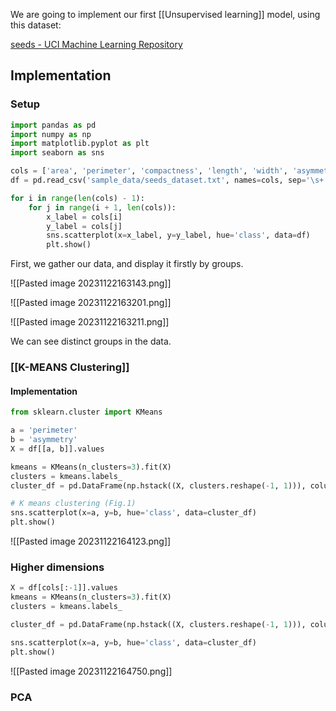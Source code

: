 We are going to implement our first [[Unsupervised learning]] model, using this dataset:

[seeds - UCI Machine Learning Repository](https://archive.ics.uci.edu/dataset/236/seeds)

## Implementation

### Setup

```python
import pandas as pd
import numpy as np
import matplotlib.pyplot as plt
import seaborn as sns

cols = ['area', 'perimeter', 'compactness', 'length', 'width', 'asymmetry', 'groove', 'class']
df = pd.read_csv('sample_data/seeds_dataset.txt', names=cols, sep='\s+')

for i in range(len(cols) - 1):
    for j in range(i + 1, len(cols)):
        x_label = cols[i]
        y_label = cols[j]
        sns.scatterplot(x=x_label, y=y_label, hue='class', data=df)
        plt.show()
```

First, we gather our data, and display it firstly by groups.

![[Pasted image 20231122163143.png]]

![[Pasted image 20231122163201.png]]

![[Pasted image 20231122163211.png]]

We can see distinct groups in the data.

### [[K-MEANS Clustering]] 

#### Implementation

```python
from sklearn.cluster import KMeans

a = 'perimeter'
b = 'asymmetry'
X = df[[a, b]].values

kmeans = KMeans(n_clusters=3).fit(X)
clusters = kmeans.labels_
cluster_df = pd.DataFrame(np.hstack((X, clusters.reshape(-1, 1))), columns=[a, b, 'class'])

# K means clustering (Fig.1)
sns.scatterplot(x=a, y=b, hue='class', data=cluster_df)
plt.show()
```

![[Pasted image 20231122164123.png]]

### Higher dimensions

```python
X = df[cols[:-1]].values
kmeans = KMeans(n_clusters=3).fit(X)
clusters = kmeans.labels_

cluster_df = pd.DataFrame(np.hstack((X, clusters.reshape(-1, 1))), columns=df.columns)

sns.scatterplot(x=a, y=b, hue='class', data=cluster_df)
plt.show()
```

![[Pasted image 20231122164750.png]]

### PCA

